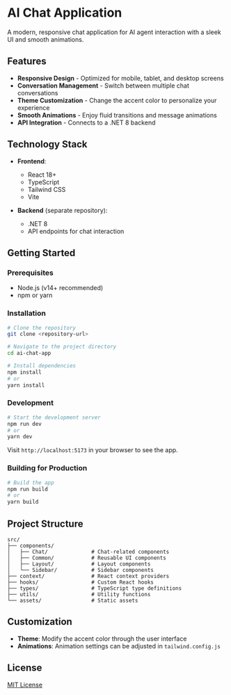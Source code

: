 # AI Chat Application

A modern, responsive chat application for AI agent interaction with a sleek UI and smooth animations.

## Features

- **Responsive Design** - Optimized for mobile, tablet, and desktop screens
- **Conversation Management** - Switch between multiple chat conversations
- **Theme Customization** - Change the accent color to personalize your experience
- **Smooth Animations** - Enjoy fluid transitions and message animations
- **API Integration** - Connects to a .NET 8 backend

## Technology Stack

- **Frontend**:
  - React 18+
  - TypeScript
  - Tailwind CSS
  - Vite

- **Backend** (separate repository):
  - .NET 8
  - API endpoints for chat interaction

## Getting Started

### Prerequisites

- Node.js (v14+ recommended)
- npm or yarn

### Installation

```bash
# Clone the repository
git clone <repository-url>

# Navigate to the project directory
cd ai-chat-app

# Install dependencies
npm install
# or
yarn install
```

### Development

```bash
# Start the development server
npm run dev
# or
yarn dev
```

Visit `http://localhost:5173` in your browser to see the app.

### Building for Production

```bash
# Build the app
npm run build
# or
yarn build
```

## Project Structure

```
src/
├── components/
│   ├── Chat/              # Chat-related components
│   ├── Common/            # Reusable UI components
│   ├── Layout/            # Layout components
│   └── Sidebar/           # Sidebar components
├── context/               # React context providers
├── hooks/                 # Custom React hooks
├── types/                 # TypeScript type definitions
├── utils/                 # Utility functions
└── assets/                # Static assets
```

## Customization

- **Theme**: Modify the accent color through the user interface
- **Animations**: Animation settings can be adjusted in `tailwind.config.js`

## License

[MIT License](LICENSE)

